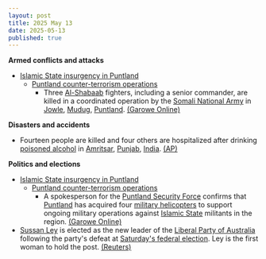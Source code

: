 ```yaml
---
layout: post
title: 2025 May 13
date: 2025-05-13
published: true
---
```



**Armed conflicts and attacks**

* [Islamic State insurgency in Puntland](https://en.wikipedia.org/wiki/Islamic_State_insurgency_in_Puntland "Islamic State insurgency in Puntland")
  + [Puntland counter-terrorism operations](https://en.wikipedia.org/wiki/Puntland_counter-terrorism_operations "Puntland counter-terrorism operations")
    - Three [Al-Shabaab](https://en.wikipedia.org/wiki/Al-Shabaab_%28militant_group%29 "Al-Shabaab (militant group)") fighters, including a senior commander, are killed in a coordinated operation by the [Somali National Army](https://en.wikipedia.org/wiki/Somali_National_Army "Somali National Army") in [Jowle](https://en.wikipedia.org/wiki/Jowle "Jowle"), [Mudug](https://en.wikipedia.org/wiki/Mudug "Mudug"), [Puntland](https://en.wikipedia.org/wiki/Puntland "Puntland"). [(Garowe Online)](https://www.garoweonline.com/en/news/somalia/senior-al-shabaab-commander-killed-in-somalia)

**Disasters and accidents**

* Fourteen people are killed and four others are hospitalized after drinking [poisoned alcohol](https://en.wikipedia.org/wiki/Alcohol_poisoning "Alcohol poisoning") in [Amritsar](https://en.wikipedia.org/wiki/Amritsar "Amritsar"), [Punjab](https://en.wikipedia.org/wiki/Punjab%2C_India "Punjab, India"), [India](https://en.wikipedia.org/wiki/India "India"). [(AP)](https://apnews.com/article/amritsar-liquor-deaths-india-e68166543f888262e609a83f01b0ee8a)

**Politics and elections**

* [Islamic State insurgency in Puntland](https://en.wikipedia.org/wiki/Islamic_State_insurgency_in_Puntland "Islamic State insurgency in Puntland")
  + [Puntland counter-terrorism operations](https://en.wikipedia.org/wiki/Puntland_counter-terrorism_operations "Puntland counter-terrorism operations")
    - A spokesperson for the [Puntland Security Force](https://en.wikipedia.org/wiki/Puntland_Security_Force "Puntland Security Force") confirms that [Puntland](https://en.wikipedia.org/wiki/Puntland "Puntland") has acquired four [military helicopters](https://en.wikipedia.org/wiki/Military_helicopter "Military helicopter") to support ongoing military operations against [Islamic State](https://en.wikipedia.org/wiki/Islamic_State "Islamic State") militants in the region. [(Garowe Online)](https://www.garoweonline.com/en/news/somalia/puntland-acquires-combat-helicopters-for-anti-isis-operations-in-mountains)
* [Sussan Ley](https://en.wikipedia.org/wiki/Sussan_Ley "Sussan Ley") is elected as the new leader of the [Liberal Party of Australia](https://en.wikipedia.org/wiki/Liberal_Party_of_Australia "Liberal Party of Australia") following the party's defeat at [Saturday's federal election](https://en.wikipedia.org/wiki/2025_Australian_federal_election "2025 Australian federal election"). Ley is the first woman to hold the post. [(Reuters)](https://www.reuters.com/world/asia-pacific/australias-albanese-labor-government-sworn-second-term-2025-05-13/)
